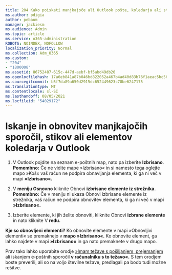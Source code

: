 ```yaml
---
title: 204 Kako poiskati manjkajoče ali Outlook pošte, koledarja ali stikov
ms.author: pdigia
author: pebaum
manager: jackiesm
ms.audience: Admin
ms.topic: article
ms.service: o365-administration
ROBOTS: NOINDEX, NOFOLLOW
localization_priority: Normal
ms.collection: Adm_O365
ms.custom:
- "204"
- "1800008"
ms.assetid: 86752487-615c-447d-aebf-bf5abd49db20
ms.openlocfilehash: 17a6eb841a87b046bd822052a467b4ad40d83b76f1aeac5bc56bea29b4d9a755
ms.sourcegitcommit: b5f7da89a650d2915dc652449623c78be6247175
ms.translationtype: MT
ms.contentlocale: sl-SI
ms.lasthandoff: 08/05/2021
ms.locfileid: "54029172"
---
```

# <a name="how-to-find-and-recover-missing-messages-contacts-or-calendar-items-in-outlook"></a>Iskanje in obnovitev manjkajočih sporočil, stikov ali elementov koledarja v Outlook

1. V Outlook pojdite na seznam e-poštnih map, nato pa izberite **Izbrisano**. **Pomembno:** Če ne vidite  mape »Izbrisano« in  si namesto tega oglejte mapo »Koš« vaš račun ne podpira obnavljanja elementa, ki ga ni več v mapi **»Izbrisano«.**

2. V **meniju Osnovno** kliknite Obnovi **izbrisane elemente iz strežnika.** **Pomembno:** Če v  meniju ni ukaza Obnovi izbrisane elemente iz strežnika, vaš račun ne podpira obnovitev elementa, ki ga ni več v mapi **»Izbrisano«.**

3. Izberite elemente, ki jih želite obnoviti, kliknite Obnovi **izbrane elemente** in nato kliknite V **redu.**

**Kje so obnovljeni elementi?** Ko obnovite elemente v mapi »Obnovljivi elementi« se premaknejo v **mapo »Izbrisano«.** Ko obnovite element, ga lahko najdete v mapi **»Izbrisano«** in ga nato premaknete v drugo mapo.

Prav tako lahko uporabite orodje [»Imam težave s pošiljanjem, prejemanjem](https://aka.ms/SaRA-OutlookSendReceive) ali iskanjem e-poštnih sporočil **v računalniku s to težavo«.** S tem orodjem boste preverili, ali so na voljo številne težave, predlagali pa bodo tudi možne rešitve.
